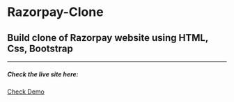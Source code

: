  # Razorpay-Clone

<h2>Build clone of Razorpay website using HTML, Css, Bootstrap</h2>
<hr/>

<h5> Check the live site here:  </h5>
<a target="_blank" href="https://mukeshpandey9.github.io/Razorpay-Clone/" >Check Demo</a>
